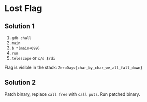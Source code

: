 # Lost Flag

## Solution 1

1. `gdb chall`
2. `main`
3. `b *(main+699)`
4. `run`
5. `telescope` or `x/s $rdi`

Flag is visible in the stack: `ZeroDays{char_by_char_we_all_fall_down}`

## Solution 2

Patch binary, replace `call free` with `call puts`.
Run patched binary.
